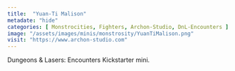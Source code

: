```yaml
---
title:  "Yuan-Ti Malison"
metadate: "hide"
categories: [ Monstrocities, Fighters, Archon-Studio, DnL-Encounters ]
image: "/assets/images/minis/monstrosity/YuanTiMalison.png"
visit: "https://www.archon-studio.com"
---
```

Dungeons & Lasers: Encounters Kickstarter mini.